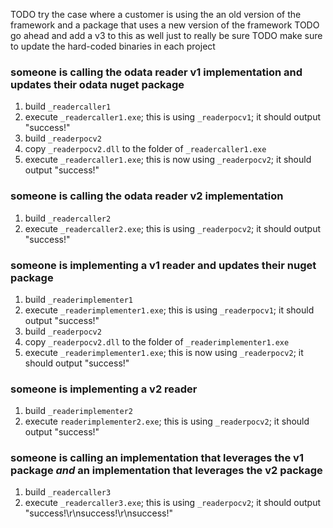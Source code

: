 

TODO try the case where a customer is using the an old version of the framework and a package that uses a new version of the framework
TODO go ahead and add a v3 to this as well just to really be sure
TODO make sure to update the hard-coded binaries in each project




### someone is calling the odata reader v1 implementation and updates their odata nuget package

1. build `_readercaller1`
2. execute `_readercaller1.exe`; this is using `_readerpocv1`; it should output "success!"
3. build `_readerpocv2`
4. copy `_readerpocv2.dll` to the folder of `_readercaller1.exe`
5. execute `_readercaller1.exe`; this is now using `_readerpocv2`; it should output "success!"

### someone is calling the odata reader v2 implementation

1. build `_readercaller2`
2. execute `_readercaller2.exe`; this is using `_readerpocv2`; it should output "success!"

### someone is implementing a v1 reader and updates their nuget package

1. build `_readerimplementer1`
2. execute `_readerimplementer1.exe`; this is using `_readerpocv1`; it should output "success!"
3. build `_readerpocv2`
4. copy `_readerpocv2.dll` to the folder of `_readerimplementer1.exe`
5. execute `_readerimplementer1.exe`; this is now using `_readerpocv2`; it should output "success!"

### someone is implementing a v2 reader

1. build `_readerimplementer2`
2. execute `readerimplementer2.exe`; this is using `_readerpocv2`; it should output "success!"

### someone is calling an implementation that leverages the v1 package *and* an implementation that leverages the v2 package

1. build `_readercaller3`
2. execute `_readercaller3.exe`; this is using `_readerpocv2`; it should output "success!\r\nsuccess!\r\nsuccess!"
